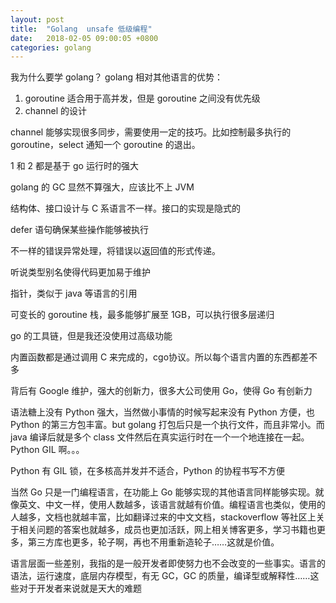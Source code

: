 ```yaml
---
layout: post
title:  "Golang  unsafe 低级编程"
date:   2018-02-05 09:00:05 +0800
categories: golang
---
```


我为什么要学 golang？
golang 相对其他语言的优势：
1. goroutine 适合用于高并发，但是 goroutine 之间没有优先级
2. channel 的设计

channel 能够实现很多同步，需要使用一定的技巧。比如控制最多执行的 goroutine，select 通知一个 goroutine 的退出。

1 和 2 都是基于 go 运行时的强大

golang 的 GC 显然不算强大，应该比不上 JVM

结构体、接口设计与 C 系语言不一样。接口的实现是隐式的

defer 语句确保某些操作能够被执行

不一样的错误异常处理，将错误以返回值的形式传递。

听说类型别名使得代码更加易于维护

指针，类似于 java 等语言的引用

可变长的 goroutine 栈，最多能够扩展至 1GB，可以执行很多层递归

go 的工具链，但是我还没使用过高级功能

内置函数都是通过调用 C 来完成的，cgo协议。所以每个语言内置的东西都差不多

背后有 Google 维护，强大的创新力，很多大公司使用 Go，使得 Go 有创新力

语法糖上没有 Python 强大，当然做小事情的时候写起来没有 Python 方便，也 Python 的第三方包丰富。but golang 打包后只是一个执行文件，而且非常小。而 java 编译后就是多个 class 文件然后在真实运行时在一个一个地连接在一起。Python GIL 啊。。。

Python 有 GIL 锁，在多核高并发并不适合，Python 的协程书写不方便

当然 Go 只是一门编程语言，在功能上 Go 能够实现的其他语言同样能够实现。就像英文、中文一样，使用人数越多，该语言就越有价值。编程语言也类似，使用的人越多，文档也就越丰富，比如翻译过来的中文文档，stackoverflow 等社区上关于相关问题的答案也就越多，成员也更加活跃，网上相关博客更多，学习书籍也更多，第三方库也更多，轮子啊，再也不用重新造轮子……这就是价值。

语言层面一些差别，我指的是一般开发者即使努力也不会改变的一些事实。语言的语法，运行速度，底层内存模型，有无 GC，GC 的质量，编译型或解释性……这些对于开发者来说就是天大的难题
